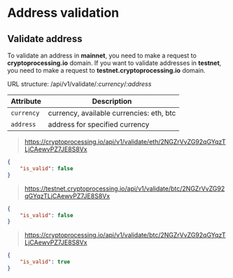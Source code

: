 # Address validation

## Validate address 

To validate an address in **mainnet**, you need to make a request to **cryptoprocessing.io** domain. 
If you want to validate addresses in **testnet**, you need to make a request to **testnet.cryptoprocessing.io** domain.

URL structure: /api/v1/validate/*:currency*/*:address*

Attribute  | Description
---------  | -----------
`currency` | currency, available currencies: eth, btc 
`address`  | address for specified currency 

> https://cryptoprocessing.io/api/v1/validate/eth/2NGZrVvZG92qGYqzTLjCAewvPZ7JE8S8Vx

```json
{
    "is_valid": false
}
```

> https://testnet.cryptoprocessing.io/api/v1/validate/btc/2NGZrVvZG92qGYqzTLjCAewvPZ7JE8S8Vx

```json
{
    "is_valid": false
}
```

> https://cryptoprocessing.io/api/v1/validate/btc/2NGZrVvZG92qGYqzTLjCAewvPZ7JE8S8Vx

```json
{
    "is_valid": true
}
```
